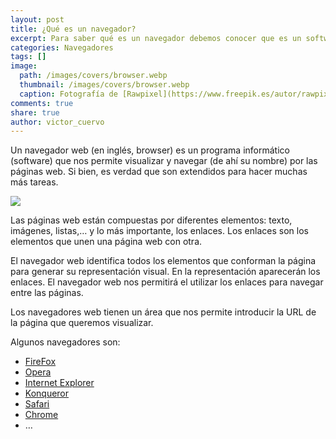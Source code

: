 ```yaml
---
layout: post
title: ¿Qué es un navegador?
excerpt: Para saber qué es un navegador debemos conocer que es un software que nos permite visualizar y navegar por las páginas web.
categories: Navegadores
tags: []
image:
  path: /images/covers/browser.webp
  thumbnail: /images/covers/browser.webp
  caption: Fotografía de [Rawpixel](https://www.freepik.es/autor/rawpixel-com)
comments: true
share: true
author: victor_cuervo
---
```


Un navegador web (en inglés, browser) es un programa informático (software) que nos permite visualizar y navegar (de ahí su nombre) por las páginas web. Si bien, es verdad que son extendidos para hacer muchas más tareas.


![](https://www.ayudaenlaweb.com/wp-content/uploads/2008/11/navegador-300x225.jpg)


Las páginas web están compuestas por diferentes elementos: texto, imágenes, listas,… y lo más importante, los enlaces. Los enlaces son los elementos que unen una página web con otra.


El navegador web identifica todos los elementos que conforman la página para generar su representación visual. En la representación aparecerán los enlaces. El navegador web nos permitirá el utilizar los enlaces para navegar entre las páginas.


Los navegadores web tienen un área que nos permite introducir la URL de la página que queremos visualizar.


Algunos navegadores son:

- [FireFox](http://www.mozilla-europe.org/es/products/firefox/)
- [Opera](http://www.opera.com/)
- [Internet Explorer](http://www.microsoft.com/spain/windows/products/winfamily/ie/default.mspx)
- [Konqueror](http://www.konqueror.org/)
- [Safari](http://www.apple.com/es/safari/)
- [Chrome](http://www.google.com/chrome?hl=es)
- …
